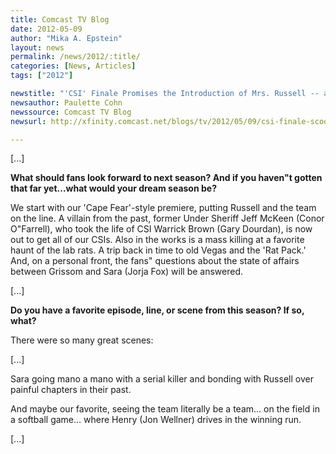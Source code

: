 ```yaml
---
title: Comcast TV Blog
date: 2012-05-09
author: "Mika A. Epstein"
layout: news
permalink: /news/2012/:title/
categories: [News, Articles]
tags: ["2012"]

newstitle: "'CSI' Finale Promises the Introduction of Mrs. Russell -- and the Ultimate Home Invasion  "
newsauthor: Paulette Cohn  
newssource: Comcast TV Blog  
newsurl: http://xfinity.comcast.net/blogs/tv/2012/05/09/csi-finale-scoop-peri-gilpin-homecoming-ted-danson/  

---
```


[...]

**What should fans look forward to next season? And if you haven"t gotten that far yet...what would your dream season be?**

We start with our 'Cape Fear'-style premiere, putting Russell and the team on the line. A villain from the past, former Under Sheriff Jeff McKeen (Conor O"Farrell), who took the life of CSI Warrick Brown (Gary Dourdan), is now out to get all of our CSIs. Also in the works is a mass killing at a favorite haunt of the lab rats. A trip back in time to old Vegas and the 'Rat Pack.' And, on a personal front, the fans" questions about the state of affairs between Grissom and Sara (Jorja Fox) will be answered.

[...]

**Do you have a favorite episode, line, or scene from this season? If so, what?**

There were so many great scenes:

[...]

Sara going mano a mano with a serial killer and bonding with Russell over painful chapters in their past.

And maybe our favorite, seeing the team literally be a team... on the field in a softball game... where Henry (Jon Wellner) drives in the winning run.

[...]

